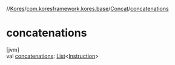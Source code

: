 //[Kores](../../../index.md)/[com.koresframework.kores.base](../index.md)/[Concat](index.md)/[concatenations](concatenations.md)

# concatenations

[jvm]\
val [concatenations](concatenations.md): [List](https://kotlinlang.org/api/latest/jvm/stdlib/kotlin.collections/-list/index.html)<[Instruction](../../com.koresframework.kores/-instruction/index.md)>

